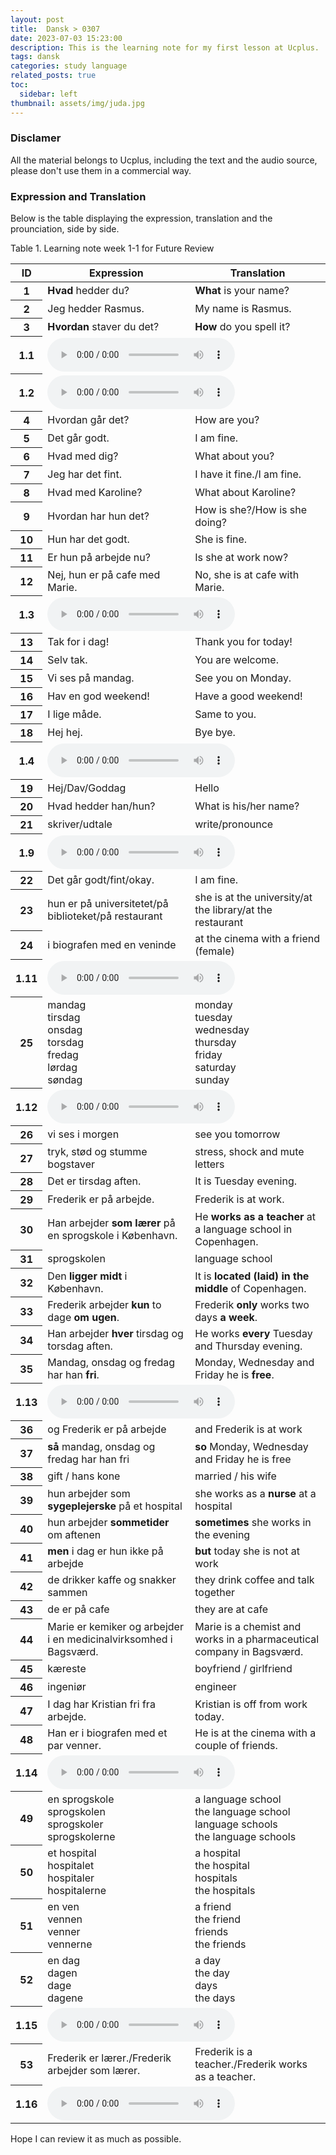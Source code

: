```yaml
---
layout: post
title:  Dansk > 0307
date: 2023-07-03 15:23:00
description: This is the learning note for my first lesson at Ucplus.
tags: dansk
categories: study language
related_posts: true
toc: 
  sidebar: left
thumbnail: assets/img/juda.jpg
---
```

### Disclamer

All the material belongs to Ucplus, including the text and the audio source, please don't use them in a commercial way.

### Expression and Translation

Below is the table displaying the expression, translation and the prounciation, side by side.

<table class="table table-striped table-hover">
  <div class="caption">
    Table 1. Learning note week 1-1 for Future Review 
  </div>
  <thead>
    <tr>
      <th scope="col">ID</th>
      <th scope="col">Expression</th>
      <th scope="col">Translation</th>
    </tr>
  </thead>
  <tbody>
    <tr>
      <th scope="row">1</th>
      <td><b>Hvad</b> hedder du?</td>
      <td><b>What</b> is your name?</td>
    </tr>
    <tr>
      <th scope="row">2</th>
      <td>Jeg hedder Rasmus.</td>
      <td>My name is Rasmus.</td>
    </tr>
    <tr>
      <th scope="row">3</th>
      <td><b>Hvordan</b> staver du det?</td>
      <td><b>How</b> do you spell it?</td>
    </tr>
    <tr>
      <th scope="row" class="align-middle"><b>1.1</b></th>
      <td colspan="2" class="text-center">
        <audio controls>
          <source src="https://saadan1.ibog.gyldendal.dk/fileadmin/indhold/1.01.mp3?id=systimeembed64ac8ad82dd8d" type="audio/mpeg">
        </audio>
      </td>
    </tr>
    <tr>
      <th scope="row" class="align-middle"><b>1.2</b></th>
      <td colspan="2" class="text-center">
        <audio controls>
          <source src="https://saadan1.ibog.gyldendal.dk/fileadmin/indhold/1.02.mp3?id=systimeembed64ac95301c3e2d" type="audio/mpeg">
        </audio>
      </td>
    </tr>
    <tr>
      <th scope="row">4</th>
      <td>Hvordan går det?</td>
      <td>How are you?</td>
    </tr>
    <tr>
      <th scope="row">5</th>
      <td>Det går godt.</td>
      <td>I am fine.</td>
    </tr>
    <tr>
      <th scope="row">6</th>
      <td>Hvad med dig?</td>
      <td>What about you?</td>
    </tr>
    <tr>
      <th scope="row">7</th>
      <td>Jeg har det fint.</td>
      <td>I have it fine./I am fine.</td>
    </tr>
    <tr>
      <th scope="row">8</th>
      <td>Hvad med Karoline?</td>
      <td>What about Karoline?</td>
    </tr>
    <tr>
      <th scope="row">9</th>
      <td>Hvordan har hun det?</td>
      <td>How is she?/How is she doing?</td>
    </tr>
    <tr>
      <th scope="row">10</th>
      <td>Hun har det godt.</td>
      <td>She is fine.</td>
    </tr>
    <tr>
      <th scope="row">11</th>
      <td>Er hun på arbejde nu?</td>
      <td>Is she at work now?</td>
    </tr>
    <tr>
      <th scope="row">12</th>
      <td>Nej, hun er på cafe med Marie.</td>
      <td>No, she is at cafe with Marie.</td>
    </tr>
    <tr>
      <th scope="row" class="align-middle"><b>1.3</b></th>
      <td colspan="2" class="text-center">
        <audio controls>
          <source src="https://saadan1.ibog.gyldendal.dk/fileadmin/indhold/1.03.mp3?id=systimeembed64c2a1cecd50f" type="audio/mpeg">
        </audio>
      </td>
    </tr>
    <tr>
      <th scope="row">13</th>
      <td>Tak for i dag!</td>
      <td>Thank you for today!</td>
    </tr>
    <tr>
      <th scope="row">14</th>
      <td>Selv tak.</td>
      <td>You are welcome.</td>
    </tr>
    <tr>
      <th scope="row">15</th>
      <td>Vi ses på mandag.</td>
      <td>See you on Monday.</td>
    </tr>
    <tr>
      <th scope="row">16</th>
      <td>Hav en god weekend!</td>
      <td>Have a good weekend!</td>
    </tr>
    <tr>
      <th scope="row">17</th>
      <td>I lige måde.</td>
      <td>Same to you.</td>
    </tr>
    <tr>
      <th scope="row">18</th>
      <td>Hej hej.</td>
      <td>Bye bye.</td> 
    </tr>
    <tr>
      <th scope="row" class="align-middle"><b>1.4</b></th>
      <td colspan="2" class="text-center">
        <audio controls>
          <source src="https://saadan1.ibog.gyldendal.dk/fileadmin/indhold/1.04.mp3?id=systimeembed64c2a1cecee0f" type="audio/mpeg">
        </audio>
      </td>
    </tr>
    <tr>
      <th scope="row">19</th>
      <td>Hej/Dav/Goddag</td>
      <td>Hello</td>
    </tr>
    <tr>
      <th scope="row">20</th>
      <td>Hvad hedder han/hun?</td>
      <td>What is his/her name?</td>
    </tr>
    <tr>
      <th scope="row">21</th>
      <td>skriver/udtale</td>
      <td>write/pronounce</td>
    </tr>
    <tr>
      <th scope="row" class="align-middle"><b>1.9</b></th>
      <td colspan="2" class="text-center">
        <audio controls>
          <source src="https://saadan1.ibog.gyldendal.dk/fileadmin/indhold/1.09.mp3?id=systimeembed64c2a1ced6bba" type="audio/mpeg">
        </audio>
      </td>
    </tr>
    <tr>
      <th scope="row">22</th>
      <td>Det går godt/fint/okay.</td>
      <td>I am fine.</td>
    </tr>
    <tr>
      <th scope="row">23</th>
      <td>hun er på universitetet/på biblioteket/på restaurant</td>
      <td>she is at the university/at the library/at the restaurant</td>
    </tr>
    <tr>
      <th scope="row">24</th>
      <td>i biografen med en veninde</td>
      <td>at the cinema with a friend (female)</td>
    </tr>
    <tr>
      <th scope="row" class="align-middle"><b>1.11</b></th>
      <td colspan="2" class="text-center">
        <audio controls>
          <source src="https://saadan1.ibog.gyldendal.dk/fileadmin/indhold/1.11.mp3?id=systimeembed64c2a1ced9cd9" type="audio/mpeg">
        </audio>
      </td>
    </tr>
    <tr>
      <th scope="row">25</th>
      <td>mandag<br>tirsdag<br>onsdag<br>torsdag<br>fredag<br>lørdag<br>søndag</td>
      <td>monday<br>tuesday<br>wednesday<br>thursday<br>friday<br>saturday<br>sunday</td>
    </tr>
    <tr>
      <th scope="row" class="align-middle"><b>1.12</b></th>
      <td colspan="2" class="text-center">
        <audio controls>
          <source src="https://saadan1.ibog.gyldendal.dk/fileadmin/indhold/1.12.mp3?id=systimeembed64c2a1cedb688" type="audio/mpeg">
        </audio>
      </td>
    </tr>
    <tr>
      <th scope="row">26</th>
      <td>vi ses i morgen</td>
      <td>see you tomorrow</td>
    </tr>
    <tr>
      <th scope="row">27</th>
      <td>tryk, stød og stumme bogstaver</td>
      <td>stress, shock and mute letters</td>
    </tr>
    <tr>
      <th scope="row">28</th>
      <td>Det er tirsdag aften.</td>
      <td>It is Tuesday evening.</td>
    </tr>
    <tr>
      <th scope="row">29</th>
      <td>Frederik er på arbejde.</td>
      <td>Frederik is at work.</td>
    </tr>
    <tr>
      <th scope="row">30</th>
      <td>Han arbejder <b>som lærer</b> på en sprogskole i København.</td>
      <td>He <b>works as a teacher</b> at a language school in Copenhagen.</td>
    </tr>
    <tr>
      <th scope="row">31</th>
      <td>sprogskolen</td>
      <td>language school</td>
    </tr>
    <tr>
      <th scope="row">32</th>
      <td>Den <b>ligger midt</b> i København.</td>
      <td>It is <b>located (laid) in the middle</b> of Copenhagen.</td>
    </tr>
    <tr>
      <th scope="row">33</th>
      <td>Frederik arbejder <b>kun</b> to dage <b>om ugen</b>.</td>
      <td>Frederik <b>only</b> works two days <b>a week</b>.</td>
    </tr>
    <tr>
      <th scope="row">34</th>
      <td>Han arbejder <b>hver</b> tirsdag og torsdag aften.</td>
      <td>He works <b>every</b> Tuesday and Thursday evening.</td>
    </tr>
    <tr>
      <th scope="row">35</th>
      <td>Mandag, onsdag og fredag har han <b>fri</b>.</td>
      <td>Monday, Wednesday and Friday he is <b>free</b>.</td>
    </tr>
    <tr>
      <th scope="row" class="align-middle"><b>1.13</b></th>
      <td colspan="2" class="text-center">
        <audio controls>
          <source src="https://saadan1.ibog.gyldendal.dk/fileadmin/indhold/1.13.mp3?id=systimeembed64c2a1cedcf2c" type="audio/mpeg">
        </audio>
      </td>
    </tr>
    <tr>
      <th scope="row">36</th>
      <td>og Frederik er på arbejde</td>
      <td>and Frederik is at work</td>
    </tr>
    <tr>
      <th scope="row">37</th>
      <td><b>så</b> mandag, onsdag og fredag har han fri</td>
      <td><b>so</b> Monday, Wednesday and Friday he is free</td>
    </tr>
    <tr>
      <th scope="row">38</th>
      <td>gift / hans kone</td>
      <td>married / his wife</td>
    </tr>
    <tr>
      <th scope="row">39</th>
      <td>hun arbejder som <b>sygeplejerske</b> på et hospital</td>
      <td>she works as a <b>nurse</b> at a hospital</td>
    </tr>
    <tr>
      <th scope="row">40</th>
      <td>hun arbejder <b>sommetider</b> om aftenen</td>
      <td><b>sometimes</b> she works in the evening</td>
    </tr>
    <tr>
      <th scope="row">41</th>
      <td><b>men</b> i dag er hun ikke på arbejde</td>
      <td><b>but</b> today she is not at work</td>
    </tr>
    <tr>
      <th scope="row">42</th>
      <td>de drikker kaffe og snakker sammen</td>
      <td>they drink coffee and talk together</td>
    </tr>
    <tr>
      <th scope="row">43</th>
      <td>de er på cafe</td>
      <td>they are at cafe</td>
    </tr>
    <tr>
      <th scope="row">44</th>
      <td>Marie er kemiker og arbejder i en medicinalvirksomhed i Bagsværd.</td>
      <td>Marie is a chemist and works in a pharmaceutical company in Bagsværd.</td>
    </tr>
    <tr>
      <th scope="row">45</th>
      <td>kæreste</td>
      <td>boyfriend / girlfriend</td>
    </tr>
    <tr>
      <th scope="row">46</th>
      <td>ingeniør</td>
      <td>engineer</td>
    </tr>
    <tr>
      <th scope="row">47</th>
      <td>I dag har Kristian fri fra arbejde.</td>
      <td>Kristian is off from work today.</td>
    </tr>
    <tr>
      <th scope="row">48</th>
      <td>Han er i biografen med et par venner.</td>
      <td>He is at the cinema with a couple of friends.</td>
    </tr>
    <tr>
      <th scope="row" class="align-middle"><b>1.14</b></th>
      <td colspan="2" class="text-center">
        <audio controls>
          <source src="https://saadan1.ibog.gyldendal.dk/fileadmin/indhold/1.14.mp3?id=systimeembed64c2a1cede745" type="audio/mpeg">
        </audio>
      </td>
    </tr>
    <tr>
      <th scope="row">49</th>
      <td>en sprogskole<br>sprogskolen<br>sprogskoler<br>sprogskolerne</td>
      <td>a language school<br>the language school<br>language schools<br>the language schools</td>
    </tr>
    <tr>
      <th scope="row">50</th>
      <td>et hospital<br>hospitalet<br>hospitaler<br>hospitalerne</td>
      <td>a hospital<br>the hospital<br>hospitals<br>the hospitals</td>
    </tr>
    <tr>
      <th scope="row">51</th>
      <td>en ven<br>vennen<br>venner<br>vennerne</td>
      <td>a friend<br>the friend<br>friends<br>the friends</td>
    </tr>
    <tr>
      <th scope="row">52</th>
      <td>en dag<br>dagen<br>dage<br>dagene</td>
      <td>a day<br>the day<br>days<br>the days</td>
    </tr>
    <tr>
      <th scope="row" class="align-middle"><b>1.15</b></th>
      <td colspan="2" class="text-center">
        <audio controls>
          <source src="https://saadan1.ibog.gyldendal.dk/fileadmin/indhold/1.15.mp3?id=systimeembed64c2a1cee022d" type="audio/mpeg">
        </audio>
      </td>
    </tr>
    <tr>
      <th scope="row">53</th>
      <td>Frederik er lærer./Frederik arbejder som lærer.</td>
      <td>Frederik is a teacher./Frederik works as a teacher.</td>
    </tr>
    <tr>
      <th scope="row" class="align-middle"><b>1.16</b></th>
      <td colspan="2" class="text-center">
        <audio controls>
          <source src="https://saadan1.ibog.gyldendal.dk/fileadmin/indhold/1.16.mp3?id=systimeembed64c2a1cee1b9a" type="audio/mpeg">
        </audio>
      </td>
    </tr>
  </tbody>
</table>

Hope I can review it as much as possible.